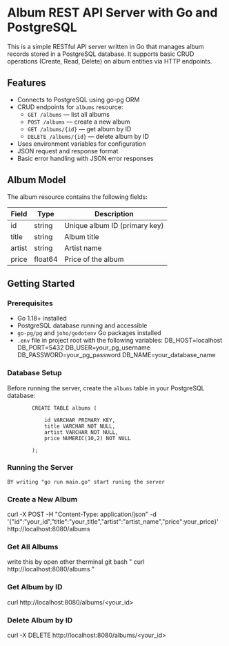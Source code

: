 # Album REST API Server with Go and PostgreSQL

This is a simple RESTful API server written in Go that manages album records stored in a PostgreSQL database. It supports basic CRUD operations (Create, Read, Delete) on album entities via HTTP endpoints.

## Features

- Connects to PostgreSQL using go-pg ORM
- CRUD endpoints for `albums` resource:
  - `GET /albums` — list all albums
  - `POST /albums` — create a new album
  - `GET /albums/{id}` — get album by ID
  - `DELETE /albums/{id}` — delete album by ID
- Uses environment variables for configuration
- JSON request and response format
- Basic error handling with JSON error responses

## Album Model

The album resource contains the following fields:

| Field  | Type    | Description         |
|--------|---------|---------------------|
| id     | string  | Unique album ID (primary key) |
| title  | string  | Album title         |
| artist | string  | Artist name         |
| price  | float64 | Price of the album  |

## Getting Started

### Prerequisites

- Go 1.18+ installed
- PostgreSQL database running and accessible
- `go-pg/pg` and `joho/godotenv` Go packages installed
- `.env` file in project root with the following variables:
        DB_HOST=localhost
        DB_PORT=5432
        DB_USER=your_pg_username
        DB_PASSWORD=your_pg_password
        DB_NAME=your_database_name

### Database Setup

Before running the server, create the `albums` table in your PostgreSQL database:

            CREATE TABLE albums (

                id VARCHAR PRIMARY KEY,
                title VARCHAR NOT NULL,
                artist VARCHAR NOT NULL,
                price NUMERIC(10,2) NOT NULL

            );

### Running the Server

    BY writing "go run main.go" start runing the server

### Create a New Album

curl -X POST -H "Content-Type: application/json" -d '{"id":"your_id","title":"your_title","artist":"artist_name","price":your_price}' http://localhost:8080/albums

### Get All Albums

  write this by open other therminal git bash " curl http://localhost:8080/albums "

### Get Album by ID

curl http://localhost:8080/albums/<your_id>

### Delete Album by ID

curl -X DELETE http://localhost:8080/albums/<your_id>